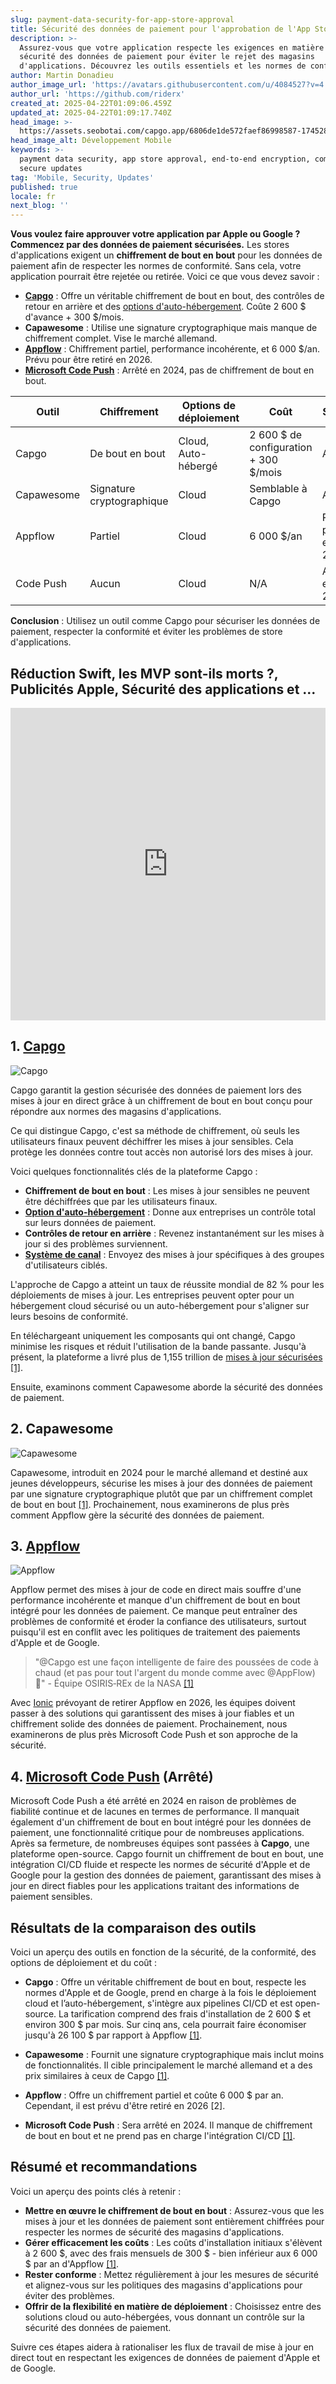 ```yaml
---
slug: payment-data-security-for-app-store-approval
title: Sécurité des données de paiement pour l'approbation de l'App Store
description: >-
  Assurez-vous que votre application respecte les exigences en matière de
  sécurité des données de paiement pour éviter le rejet des magasins
  d'applications. Découvrez les outils essentiels et les normes de conformité.
author: Martin Donadieu
author_image_url: 'https://avatars.githubusercontent.com/u/4084527?v=4'
author_url: 'https://github.com/riderx'
created_at: 2025-04-22T01:09:06.459Z
updated_at: 2025-04-22T01:09:17.740Z
head_image: >-
  https://assets.seobotai.com/capgo.app/6806de1de572faef86998587-1745284157740.jpg
head_image_alt: Développement Mobile
keywords: >-
  payment data security, app store approval, end-to-end encryption, compliance,
  secure updates
tag: 'Mobile, Security, Updates'
published: true
locale: fr
next_blog: ''
---
```

**Vous voulez faire approuver votre application par Apple ou Google ? Commencez par des données de paiement sécurisées.** Les stores d'applications exigent un **chiffrement de bout en bout** pour les données de paiement afin de respecter les normes de conformité. Sans cela, votre application pourrait être rejetée ou retirée. Voici ce que vous devez savoir :

-   **[Capgo](https://capgo.app/)** : Offre un véritable chiffrement de bout en bout, des contrôles de retour en arrière et des [options d'auto-hébergement](https://capgo.app/blog/self-hosted-capgo/). Coûte 2 600 $ d'avance + 300 $/mois.
-   **Capawesome** : Utilise une signature cryptographique mais manque de chiffrement complet. Vise le marché allemand.
-   **[Appflow](https://ionic.io/appflow/live-updates)** : Chiffrement partiel, performance incohérente, et 6 000 $/an. Prévu pour être retiré en 2026.
-   **[Microsoft Code Push](https://www.reddit.com/r/reactnative/comments/1dsorxn/end_of_appcenter_x_codepush_for_2025_march/)** : Arrêté en 2024, pas de chiffrement de bout en bout.

| **Outil** | **Chiffrement** | **Options de déploiement** | **Coût** | **Statut** |
| --- | --- | --- | --- | --- |
| Capgo | De bout en bout | Cloud, Auto-hébergé | 2 600 $ de configuration + 300 $/mois | Actif |
| Capawesome | Signature cryptographique | Cloud | Semblable à Capgo | Actif |
| Appflow | Partiel | Cloud | 6 000 $/an | Retrait prévu en 2026 |
| Code Push | Aucun | Cloud | N/A | Arrêté en 2024 |

**Conclusion** : Utilisez un outil comme Capgo pour sécuriser les données de paiement, respecter la conformité et éviter les problèmes de store d'applications.

## Réduction Swift, les MVP sont-ils morts ?, Publicités Apple, Sécurité des applications et ...

<iframe src="https://www.youtube.com/embed/FsVbZftrPTQ" title="YouTube video player" frameborder="0" allow="accelerometer; autoplay; clipboard-write; encrypted-media; gyroscope; picture-in-picture; web-share" referrerpolicy="strict-origin-when-cross-origin" style="width: 100%; height: 500px;" allowfullscreen></iframe>

## 1. [Capgo](https://capgo.app/)

![Capgo](https://assets.seobotai.com/capgo.app/6806de1de572faef86998587/3963f7973abbc5791f2fae6e45924907.jpg)

Capgo garantit la gestion sécurisée des données de paiement lors des mises à jour en direct grâce à un chiffrement de bout en bout conçu pour répondre aux normes des magasins d'applications.

Ce qui distingue Capgo, c'est sa méthode de chiffrement, où seuls les utilisateurs finaux peuvent déchiffrer les mises à jour sensibles. Cela protège les données contre tout accès non autorisé lors des mises à jour.

Voici quelques fonctionnalités clés de la plateforme Capgo :

-   **Chiffrement de bout en bout** : Les mises à jour sensibles ne peuvent être déchiffrées que par les utilisateurs finaux.
-   **[Option d'auto-hébergement](https://capgo.app/blog/self-hosted-capgo/)** : Donne aux entreprises un contrôle total sur leurs données de paiement.
-   **Contrôles de retour en arrière** : Revenez instantanément sur les mises à jour si des problèmes surviennent.
-   **[Système de canal](https://capgo.app/docs/plugin/cloud-mode/channel-system/)** : Envoyez des mises à jour spécifiques à des groupes d'utilisateurs ciblés.

L'approche de Capgo a atteint un taux de réussite mondial de 82 % pour les déploiements de mises à jour. Les entreprises peuvent opter pour un hébergement cloud sécurisé ou un auto-hébergement pour s'aligner sur leurs besoins de conformité.

En téléchargeant uniquement les composants qui ont changé, Capgo minimise les risques et réduit l'utilisation de la bande passante. Jusqu'à présent, la plateforme a livré plus de 1,155 trillion de [mises à jour sécurisées](https://capgo.app/docs/plugin/cloud-mode/hybrid-update/) [\[1\]](https://capgo.app/).

Ensuite, examinons comment Capawesome aborde la sécurité des données de paiement.

## 2. Capawesome

![Capawesome](https://assets.seobotai.com/capgo.app/6806de1de572faef86998587/04d155e1ac5e3041660c0e8da59e2e54.jpg)

Capawesome, introduit en 2024 pour le marché allemand et destiné aux jeunes développeurs, sécurise les mises à jour des données de paiement par une signature cryptographique plutôt que par un chiffrement complet de bout en bout [\[1\]](https://capgo.app/). Prochainement, nous examinerons de plus près comment Appflow gère la sécurité des données de paiement.

## 3. [Appflow](https://ionic.io/appflow/live-updates)

![Appflow](https://assets.seobotai.com/capgo.app/6806de1de572faef86998587/f6bc7b408415ab449b606f457e137ee1.jpg)

Appflow permet des mises à jour de code en direct mais souffre d'une performance incohérente et manque d'un chiffrement de bout en bout intégré pour les données de paiement. Ce manque peut entraîner des problèmes de conformité et éroder la confiance des utilisateurs, surtout puisqu'il est en conflit avec les politiques de traitement des paiements d'Apple et de Google.

> "@Capgo est une façon intelligente de faire des poussées de code à chaud (et pas pour tout l'argent du monde comme avec @AppFlow) 🙂" - Équipe OSIRIS‑REx de la NASA [\[1\]](https://capgo.app/)

Avec [Ionic](https://ionicframework.com/) prévoyant de retirer Appflow en 2026, les équipes doivent passer à des solutions qui garantissent des mises à jour fiables et un chiffrement solide des données de paiement. Prochainement, nous examinerons de plus près Microsoft Code Push et son approche de la sécurité.

## 4. [Microsoft Code Push](https://www.reddit.com/r/reactnative/comments/1dsorxn/end_of_appcenter_x_codepush_for_2025_march/) (Arrêté)

Microsoft Code Push a été arrêté en 2024 en raison de problèmes de fiabilité continue et de lacunes en termes de performance. Il manquait également d'un chiffrement de bout en bout intégré pour les données de paiement, une fonctionnalité critique pour de nombreuses applications. Après sa fermeture, de nombreuses équipes sont passées à **Capgo**, une plateforme open-source. Capgo fournit un chiffrement de bout en bout, une intégration CI/CD fluide et respecte les normes de sécurité d'Apple et de Google pour la gestion des données de paiement, garantissant des mises à jour en direct fiables pour les applications traitant des informations de paiement sensibles.

## Résultats de la comparaison des outils

Voici un aperçu des outils en fonction de la sécurité, de la conformité, des options de déploiement et du coût :

-   **Capgo** : Offre un véritable chiffrement de bout en bout, respecte les normes d'Apple et de Google, prend en charge à la fois le déploiement cloud et l’auto-hébergement, s'intègre aux pipelines CI/CD et est open-source. La tarification comprend des frais d'installation de 2 600 $ et environ 300 $ par mois. Sur cinq ans, cela pourrait faire économiser jusqu'à 26 100 $ par rapport à Appflow [\[1\]](https://capgo.app/).
    
-   **Capawesome** : Fournit une signature cryptographique mais inclut moins de fonctionnalités. Il cible principalement le marché allemand et a des prix similaires à ceux de Capgo [\[1\]](https://capgo.app/).
    
-   **Appflow** : Offre un chiffrement partiel et coûte 6 000 $ par an. Cependant, il est prévu d'être retiré en 2026 \[2\].
    
-   **Microsoft Code Push** : Sera arrêté en 2024. Il manque de chiffrement de bout en bout et ne prend pas en charge l'intégration CI/CD [\[1\]](https://capgo.app/).
    

## Résumé et recommandations

Voici un aperçu des points clés à retenir :

-   **Mettre en œuvre le chiffrement de bout en bout** : Assurez-vous que les mises à jour et les données de paiement sont entièrement chiffrées pour respecter les normes de sécurité des magasins d'applications.
-   **Gérer efficacement les coûts** : Les coûts d'installation initiaux s'élèvent à 2 600 $, avec des frais mensuels de 300 $ - bien inférieur aux 6 000 $ par an d'Appflow [\[1\]](https://capgo.app/).
-   **Rester conforme** : Mettez régulièrement à jour les mesures de sécurité et alignez-vous sur les politiques des magasins d'applications pour éviter des problèmes.
-   **Offrir de la flexibilité en matière de déploiement** : Choisissez entre des solutions cloud ou auto-hébergées, vous donnant un contrôle sur la sécurité des données de paiement.

Suivre ces étapes aidera à rationaliser les flux de travail de mise à jour en direct tout en respectant les exigences de données de paiement d'Apple et de Google.
